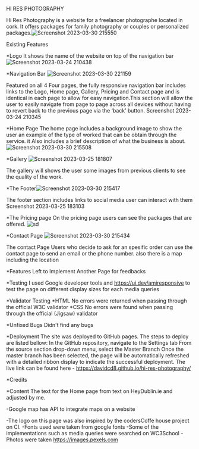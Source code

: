 HI RES PHOTOGRAPHY

Hi Res Photography is a website for a freelancer photographe located in cork. It offers packages for family photography or couples or personalized packages.![Screenshot 2023-03-30 215550](https://user-images.githubusercontent.com/91196677/228965450-c3b4647f-e102-4823-b187-59809aa11bd6.png)

 


Existing Features

*Logo It shows the name of the website on top of the navigation bar ![Screenshot 2023-03-24 210438](https://user-images.githubusercontent.com/91196677/227802875-bd380952-fbc9-480e-b162-89a77c2d01b3.png)


*Navigation Bar
 ![Screenshot 2023-03-30 221159](https://user-images.githubusercontent.com/91196677/228965699-7d899ea3-dac0-417b-b13a-dc02da4f1655.png)


Featured on all 4 Four pages, the fully responsive navigation bar includes links to the Logo, Home page, Gallery, Pricing and Contact page and is identical in each page to allow for easy navigation.This section will allow the user to easily navigate from page to page across all devices without having to revert back to the previous page via the ‘back’ button. Screenshot 2023-03-24 210345


*Home Page The home page includes a background image to show the user an example of the type of worked that can be obtain through the service. it Also includes a brief description of what the business is about. 
![Screenshot 2023-03-30 215508](https://user-images.githubusercontent.com/91196677/228965783-59d81868-6e6e-483e-83f4-a7a802ca009b.png)


*Gallery ![Screenshot 2023-03-25 181807](https://user-images.githubusercontent.com/91196677/227802897-8faf9579-9fb6-4f0b-b5bd-df189706a78b.png)


The gallery will shows the user some images from previous clients to see the quality of the work.

*The Footer![Screenshot 2023-03-30 215417](https://user-images.githubusercontent.com/91196677/228965859-6ebd1827-4ba4-495b-aa76-158864a761fb.png)

 
The footer section includes links to social media user can interact with them Screenshot 2023-03-25 183103


*The Pricing page On the pricing page users can see the packages that are offered. ![sd](https://user-images.githubusercontent.com/91196677/228966219-54329ec0-08b2-47fe-9ad2-c5d418300b4c.png)


*Contact Page
![Screenshot 2023-03-30 215434](https://user-images.githubusercontent.com/91196677/228966014-6ae26748-5fd4-4f42-ae49-73d9c5fc75ec.png)

The contact Page Users who decide to ask for an spesific order can use the contact page to send an email or the phone number. also there is a map including the location 


*Features Left to Implement 
Another Page for feedbacks

*Testing I used Google developer tools and https://ui.dev/amiresponsive to test the page on different display sizes for each media queries

*Validator Testing *HTML No errors were returned when passing through the official W3C validator *CSS No errors were found when passing through the official (Jigsaw) validator

*Unfixed Bugs Didn't find any bugs

*Deployment The site was deployed to GitHub pages. The steps to deploy are listed bellow: In the GitHub repository, navigate to the Settings tab From the source section drop-down menu, select the Master Branch Once the master branch has been selected, the page will be automatically refreshed with a detailed ribbon display to indicate the successful deployment. The live link can be found here - https://davidcd8.github.io/hi-res-photography/

*Credits

*Content The text for the Home page from text on HeyDublin.ie and adjusted by me.

-Google map has API to integrate maps on a website

-The logo on this page was also inspired by the codersCoffe house project on CI. -Fonts used were taken from google fonts -Some of the implementations such as media queries were searched on WC3School -Photos were taken https://images.pexels.com
